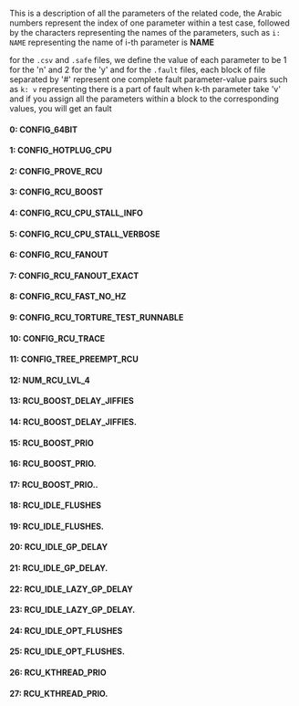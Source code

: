This is a description of all the parameters of the related code,
the Arabic numbers represent the index of one parameter within a test case,
followed by the characters representing the names of the parameters,
such as `i: NAME` representing the name of i-th parameter is **NAME** 


for the `.csv` and `.safe` files, we define the value of each parameter to be 1 for the 'n' and 2 for the 'y'
and for the `.fault` files, each block of file separated by '#' represent one complete fault parameter-value pairs
such as `k: v` representing there is a part of fault when k-th parameter take 'v'
and if you assign all the parameters within a block to the corresponding values, you will get an fault


#### 0: CONFIG_64BIT 
#### 1: CONFIG_HOTPLUG_CPU 
#### 2: CONFIG_PROVE_RCU 
#### 3: CONFIG_RCU_BOOST 
#### 4: CONFIG_RCU_CPU_STALL_INFO 
#### 5: CONFIG_RCU_CPU_STALL_VERBOSE 
#### 6: CONFIG_RCU_FANOUT 
#### 7: CONFIG_RCU_FANOUT_EXACT 
#### 8: CONFIG_RCU_FAST_NO_HZ 
#### 9: CONFIG_RCU_TORTURE_TEST_RUNNABLE 
#### 10: CONFIG_RCU_TRACE 
#### 11: CONFIG_TREE_PREEMPT_RCU 
#### 12: NUM_RCU_LVL_4 
#### 13: RCU_BOOST_DELAY_JIFFIES 
#### 14: RCU_BOOST_DELAY_JIFFIES. 
#### 15: RCU_BOOST_PRIO 
#### 16: RCU_BOOST_PRIO. 
#### 17: RCU_BOOST_PRIO.. 
#### 18: RCU_IDLE_FLUSHES 
#### 19: RCU_IDLE_FLUSHES. 
#### 20: RCU_IDLE_GP_DELAY 
#### 21: RCU_IDLE_GP_DELAY. 
#### 22: RCU_IDLE_LAZY_GP_DELAY 
#### 23: RCU_IDLE_LAZY_GP_DELAY. 
#### 24: RCU_IDLE_OPT_FLUSHES 
#### 25: RCU_IDLE_OPT_FLUSHES. 
#### 26: RCU_KTHREAD_PRIO 
#### 27: RCU_KTHREAD_PRIO. 
